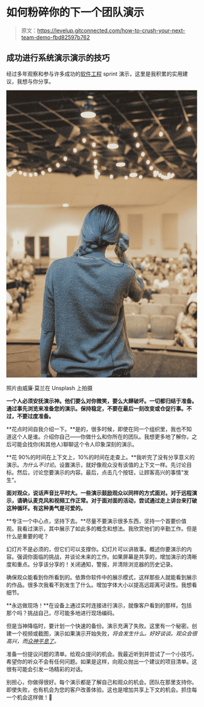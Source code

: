# 如何粉碎你的下一个团队演示

> 原文：<https://levelup.gitconnected.com/how-to-crush-your-next-team-demo-fbd82597b762>

## 成功进行系统演示演示的技巧

经过多年观察和参与许多成功的[软件工程](https://dev.to/solidi/what-is-a-software-engineer-anyway-3fb2) sprint 演示，这里是我积累的实用建议，我想与你分享。

![](img/3c3f49deb34ba0edfffb960b889b6325.png)

照片由威廉·莫兰在 Unsplash 上拍摄

**一个人必须安抚演示神。他们要么对你微笑，要么大肆破坏。一切都归结于准备。通过事先浏览来准备您的演示。保持稳定，不要在最后一刻改变或仓促行事。不过，不要过度准备。**

**花点时间自我介绍一下。**是的，很多时候，即使在同一个组织里，我也不知道这个人是谁。介绍你自己——你做什么和你所在的团队。我想更多地了解你，之后可能会找你(和其他人)聊聊这个令人印象深刻的演示。

**花 90%的时间在上下文上，10%的时间在走查上。**我听完了没有分享意义的演示。*为什么不讨论*。设置演示，就好像观众没有该值的上下文一样。先讨论目标。然后，讨论您要演示的内容。最后，点击几个按钮，让顾客高兴的事情“发生”。

**面对观众，说话声音比平时大。一些演示鼓励观众以同样的方式面对。对于远程演示，请确认麦克风和视频工作正常。对于面对面的活动，尝试通过走上讲台来打破这种循环。有这种勇气是可爱的。**

**专注一个中心点，坚持下去。**尽量不要演示很多东西，坚持一个首要价值观。我看过演示，其中展示了如此多的概念和想法。我欣赏他们的辛勤工作。但是什么是重要的呢？

幻灯片不是必须的，但它们可以支撑你。幻灯片可以讲故事。概述你要演示的内容。强调你面临的挑战，并谈论未来的工作。如果屏幕是共享的，增加演示的清晰度和重点。分享该分享的！关闭通知，警报，并清除浏览器的历史记录。

确保观众能看到你所看到的。依靠你软件中的展示模式，这样那些人就能看到展示的作品。很多次我看不到发生了什么。增加字体大小以提高远距离可读性。我想看细节。

**永远做现场！**在设备上通过实时连接进行演示，就像客户看到的那样。包括那个吗？挑战自己，尽可能多地进行现场编码。

但是当神降临时，要计划一个快速的备份。演示充满了失败。这里有一个秘密。创建一个视频或截图，演示如果演示开始失败，*将会发生什么。好好谈谈。观众会很高兴，而[众神平息了](http://www2.rdrop.com/~paulmck/DemoGods/#Demo%20Gods)。*

准备一份提议问题的清单。给观众提问的机会。我最近听到并尝试了一个小技巧，希望你的听众不会有任何问题。如果是这样，向观众抛出一个建议的项目清单。这很有可能会引发一场精彩的对话。

别担心，你做得很好。每个演示都是了解自己和观众的机会。团队在那里支持你。即使失败，也有机会为您的客户改善体验。这也是增加共享上下文的机会。抓住每一个机会这样做！🎉